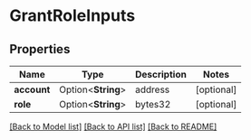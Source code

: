# GrantRoleInputs

## Properties

Name | Type | Description | Notes
------------ | ------------- | ------------- | -------------
**account** | Option<**String**> | address | [optional]
**role** | Option<**String**> | bytes32 | [optional]

[[Back to Model list]](../README.md#documentation-for-models) [[Back to API list]](../README.md#documentation-for-api-endpoints) [[Back to README]](../README.md)


